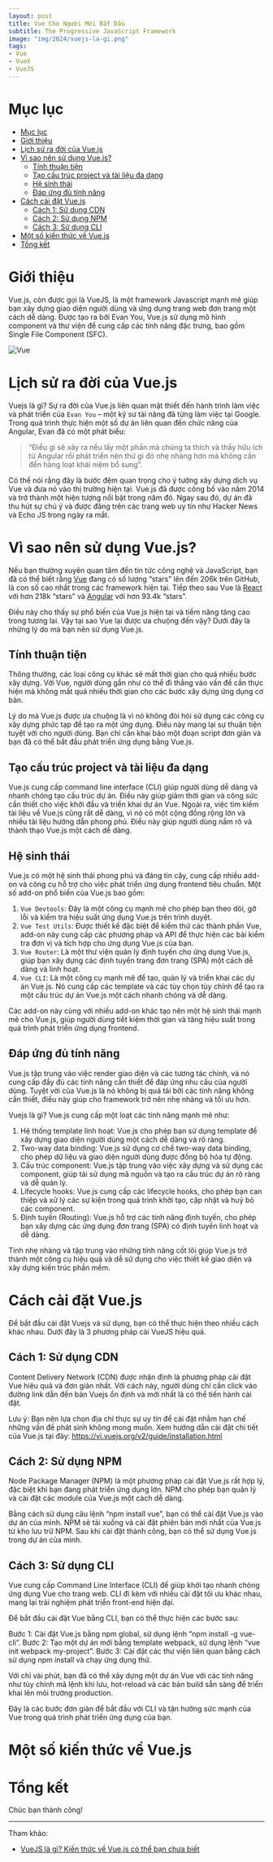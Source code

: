 ```yaml
---
layout: post
title: Vue Cho Người Mới Bắt Đầu
subtitle: The Progressive JavaScript Framework
image: "img/2024/vuejs-la-gi.png"
tags:
- Vue
- VueX
- VueJS
---
```

# Mục lục

- [Mục lục](#mục-lục)
- [Giới thiệu](#giới-thiệu)
- [Lịch sử ra đời của Vue.js](#lịch-sử-ra-đời-của-vuejs)
- [Vì sao nên sử dụng Vue.js?](#vì-sao-nên-sử-dụng-vuejs)
	- [Tính thuận tiện](#tính-thuận-tiện)
	- [Tạo cấu trúc project và tài liệu đa dạng](#tạo-cấu-trúc-project-và-tài-liệu-đa-dạng)
	- [Hệ sinh thái](#hệ-sinh-thái)
	- [Đáp ứng đủ tính năng](#đáp-ứng-đủ-tính-năng)
- [Cách cài đặt Vue.js](#cách-cài-đặt-vuejs)
	- [Cách 1: Sử dụng CDN](#cách-1-sử-dụng-cdn)
	- [Cách 2: Sử dụng NPM](#cách-2-sử-dụng-npm)
	- [Cách 3: Sử dụng CLI](#cách-3-sử-dụng-cli)
- [Một số kiến thức về Vue.js](#một-số-kiến-thức-về-vuejs)
- [Tổng kết](#tổng-kết)


# Giới thiệu

Vue.js, còn được gọi là VueJS, là một framework Javascript mạnh mẽ giúp bạn xây dựng giao diện người dùng và ứng dụng trang web đơn trang một cách dễ dàng. Được tạo ra bởi Evan You, Vue.js sử dụng mô hình component và thư viện để cung cấp các tính năng đặc trưng, bao gồm Single File Component (SFC).

![Vue](https://boxxv.github.io/img/2024/different1_83465602c7.png "Vue")

# Lịch sử ra đời của Vue.js

Vuejs là gì? Sự ra đời của Vue.js liên quan mật thiết đến hành trình làm việc và phát triển của `Evan You` – một kỹ sư tài năng đã từng làm việc tại Google. Trong quá trình thực hiện một số dự án liên quan đến chức năng của Angular, Evan đã có một phát biểu:

> “Điều gì sẽ xảy ra nếu lấy một phần mà chúng ta thích và thấy hữu ích từ Angular rồi phát triển nên thứ gì đó nhẹ nhàng hơn mà không cần đến hàng loạt khái niệm bổ sung”.

Có thể nói rằng đây là bước đệm quan trọng cho ý tưởng xây dựng dịch vụ Vue và đưa nó vào thị trường hiện tại. Vue.js đã được công bố vào năm 2014 và trở thành một hiện tượng nổi bật trong năm đó. Ngay sau đó, dự án đã thu hút sự chú ý và được đăng trên các trang web uy tín như Hacker News và Echo JS trong ngày ra mắt.

# Vì sao nên sử dụng Vue.js?

Nếu bạn thường xuyên quan tâm đến tin tức công nghệ và JavaScript, bạn đã có thể biết rằng [Vue](https://github.com/vuejs/vue) đang có số lượng “stars” lên đến 206k trên GitHub, là con số cao nhất trong các framework hiện tại. Tiếp theo sau Vue là [React](https://github.com/facebook/react) với hơn 218k “stars” và [Angular](https://github.com/angular/angular) với hơn 93.4k “stars”.

Điều này cho thấy sự phổ biến của Vue.js hiện tại và tiềm năng tăng cao trong tương lai. Vậy tại sao Vue lại được ưa chuộng đến vậy? Dưới đây là những lý do mà bạn nên sử dụng Vue.js.

## Tính thuận tiện

Thông thường, các loại công cụ khác sẽ mất thời gian cho quá nhiều bước xây dựng. Với Vue, người dùng gần như có thể đi thẳng vào vấn đề cần thực hiện mà không mất quá  nhiều thời gian cho các bước xây dựng ứng dụng cơ bản.

Lý do mà Vue.js được ưa chuộng là vì nó không đòi hỏi sử dụng các công cụ xây dựng phức tạp để tạo ra một ứng dụng. Điều này mang lại sự thuận tiện tuyệt vời cho người dùng. Bạn chỉ cần khai báo một đoạn script đơn giản và bạn đã có thể bắt đầu phát triển ứng dụng bằng Vue.js.

## Tạo cấu trúc project và tài liệu đa dạng

Vue.js cung cấp command line interface (CLI) giúp người dùng dễ dàng và nhanh chóng tạo cấu trúc dự án. Điều này giúp giảm thời gian và công sức cần thiết cho việc khởi đầu và triển khai dự án Vue. Ngoài ra, việc tìm kiếm tài liệu về Vue.js cũng rất dễ dàng, vì nó có một cộng đồng rộng lớn và nhiều tài liệu hướng dẫn phong phú. Điều này giúp người dùng nắm rõ và thành thạo Vue.js một cách dễ dàng.

## Hệ sinh thái

Vue.js có một hệ sinh thái phong phú và đáng tin cậy, cung cấp nhiều add-on và công cụ hỗ trợ cho việc phát triển ứng dụng frontend tiêu chuẩn. Một số add-on phổ biến của Vue.js bao gồm:

1. `Vue Devtools`: Đây là một công cụ mạnh mẽ cho phép bạn theo dõi, gỡ lỗi và kiểm tra hiệu suất ứng dụng Vue.js trên trình duyệt.
2. `Vue Test Utils`: Được thiết kế đặc biệt để kiểm thử các thành phần Vue, add-on này cung cấp các phương pháp và API để thực hiện các bài kiểm tra đơn vị và tích hợp cho ứng dụng Vue.js của bạn.
3. `Vue Router`: Là một thư viện quản lý định tuyến cho ứng dụng Vue.js, giúp bạn xây dựng các định tuyến trang đơn trang (SPA) một cách dễ dàng và linh hoạt.
4. `Vue CLI`: Là một công cụ mạnh mẽ để tạo, quản lý và triển khai các dự án Vue.js. Nó cung cấp các template và các tùy chọn tùy chỉnh để tạo ra một cấu trúc dự án Vue.js một cách nhanh chóng và dễ dàng.

Các add-on này cùng với nhiều add-on khác tạo nên một hệ sinh thái mạnh mẽ cho Vue.js, giúp người dùng tiết kiệm thời gian và tăng hiệu suất trong quá trình phát triển ứng dụng frontend.

## Đáp ứng đủ tính năng

Vue.js tập trung vào việc render giao diện và các tương tác chính, và nó cung cấp đầy đủ các tính năng cần thiết để đáp ứng nhu cầu của người dùng. Tuyệt vời của Vue.js là nó không bị quá tải bởi các tính năng không cần thiết, điều này giúp cho framework trở nên nhẹ nhàng và tối ưu hơn.

Vuejs là gì? Vue.js cung cấp một loạt các tính năng mạnh mẽ như:

1. Hệ thống template linh hoạt: Vue.js cho phép bạn sử dụng template để xây dựng giao diện người dùng một cách dễ dàng và rõ ràng.
2. Two-way data binding: Vue.js sử dụng cơ chế two-way data binding, cho phép dữ liệu và giao diện người dùng được đồng bộ hóa tự động.
3. Cấu trúc component: Vue.js tập trung vào việc xây dựng và sử dụng các component, giúp tái sử dụng mã nguồn và tạo ra cấu trúc dự án rõ ràng và dễ quản lý.
4. Lifecycle hooks: Vue.js cung cấp các lifecycle hooks, cho phép bạn can thiệp và xử lý các sự kiện trong quá trình khởi tạo, cập nhật và huỷ bỏ các component.
5. Định tuyến (Routing): Vue.js hỗ trợ các tính năng định tuyến, cho phép bạn xây dựng các ứng dụng đơn trang (SPA) có định tuyến linh hoạt và dễ dàng.

Tính nhẹ nhàng và tập trung vào những tính năng cốt lõi giúp Vue.js trở thành một công cụ hiệu quả và dễ sử dụng cho việc thiết kế giao diện và xây dựng kiến trúc phần mềm.

# Cách cài đặt Vue.js

Để bắt đầu cài đặt Vuejs và sử dụng, bạn có thể thực hiện theo nhiều cách khác nhau. Dưới đây là 3 phương pháp cài VueJS hiệu quả.

## Cách 1: Sử dụng CDN

Content Delivery Network (CDN) được nhận định là phương pháp cài đặt Vue hiệu quả và đơn giản nhất. Với cách này, người dùng chỉ cần click vào đường link dẫn đến bản Vuejs ổn định và mới nhất là có thể tiến hành cài đặt.

Lưu ý: Bạn nên lựa chọn địa chỉ thực sự uy tín để cài đặt nhằm hạn chế những vấn đề phát sinh không mong muốn. Xem hướng dẫn cài đặt chi tiết của Vue.js tại đây: https://vi.vuejs.org/v2/guide/installation.html

## Cách 2: Sử dụng NPM

Node Package Manager (NPM) là một phương pháp cài đặt Vue.js rất hợp lý, đặc biệt khi bạn đang phát triển ứng dụng lớn. NPM cho phép bạn quản lý và cài đặt các module của Vue.js một cách dễ dàng.

Bằng cách sử dụng câu lệnh “npm install vue”, bạn có thể cài đặt Vue.js vào dự án của mình. NPM sẽ tải xuống và cài đặt phiên bản mới nhất của Vue.js từ kho lưu trữ NPM. Sau khi cài đặt thành công, bạn có thể sử dụng Vue.js trong dự án của mình.

## Cách 3: Sử dụng CLI

Vue cung cấp Command Line Interface (CLI) để giúp khởi tạo nhanh chóng ứng dụng Vue cho trang web. CLI đi kèm với nhiều cài đặt tối ưu khác nhau, mang lại trải nghiệm phát triển front-end hiện đại.

Để bắt đầu cài đặt Vue bằng CLI, bạn có thể thực hiện các bước sau:

Bước 1: Cài đặt Vue.js bằng npm global, sử dụng lệnh “npm install -g vue-cli”.
Bước 2: Tạo một dự án mới bằng template webpack, sử dụng lệnh “vue init webpack my-project”.
Bước 3: Cài đặt các thư viện liên quan bằng cách sử dụng npm install và chạy ứng dụng thử.

Với chỉ vài phút, bạn đã có thể xây dựng một dự án Vue với các tính năng như tùy chỉnh mã lệnh khi lưu, hot-reload và các bản build sẵn sàng để triển khai lên môi trường production.

Đây là các bước đơn giản để bắt đầu với CLI và tận hưởng sức mạnh của Vue trong quá trình phát triển ứng dụng của bạn.

# Một số kiến thức về Vue.js

# Tổng kết

Chúc bạn thành công!

-----
Tham khảo:
- [VueJS là gì? Kiến thức về Vue.js có thể bạn chưa biết](https://www.bkns.vn/vuejs-la-gi.html)